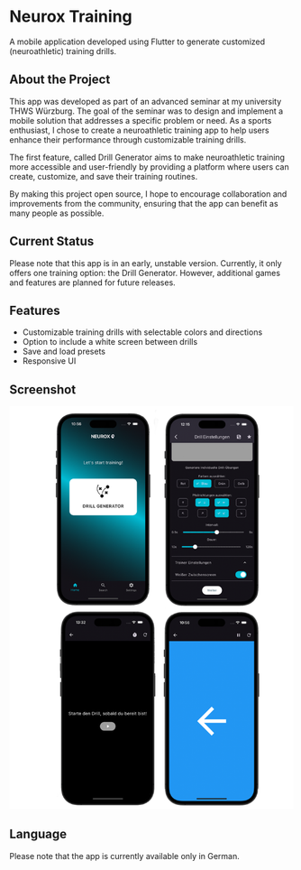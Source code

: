 # Neurox Training

A mobile application developed using Flutter to generate customized (neuroathletic) training drills.

## About the Project

This app was developed as part of an advanced seminar at my university THWS Würzburg. The goal of the seminar was to design and implement a mobile solution that addresses a specific problem or need. As a sports enthusiast, I chose to create a neuroathletic training app to help users enhance their performance through customizable training drills.

The first feature, called Drill Generator aims to make neuroathletic training more accessible and user-friendly by providing a platform where users can create, customize, and save their training routines.

By making this project open source, I hope to encourage collaboration and improvements from the community, ensuring that the app can benefit as many people as possible.

## Current Status

Please note that this app is in an early, unstable version. Currently, it only offers one training option: the Drill Generator. However, additional games and features are planned for future releases.

## Features

- Customizable training drills with selectable colors and directions
- Option to include a white screen between drills
- Save and load presets
- Responsive UI

## Screenshot

![UI](Screens.png)


## Language

Please note that the app is currently available only in German.

